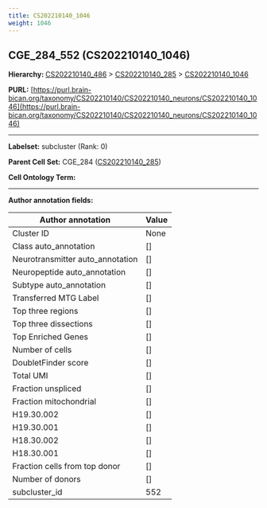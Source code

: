 ```yaml
---
title: CS202210140_1046
weight: 1046
---
```

## CGE_284_552 (CS202210140_1046)
<b>Hierarchy: </b>
[CS202210140_486](../CS202210140_486) >
[CS202210140_285](../CS202210140_285) >
[CS202210140_1046](../CS202210140_1046)

**PURL:** [https://purl.brain-bican.org/taxonomy/CS202210140/CS202210140_neurons/CS202210140_1046](https://purl.brain-bican.org/taxonomy/CS202210140/CS202210140_neurons/CS202210140_1046)

---


**Labelset:** subcluster (Rank: 0)

**Parent Cell Set:** CGE_284 ([CS202210140_285](../CS202210140_285))



**Cell Ontology Term:** 

[MARKER GENES.]: #


---

[TRANSFERRED ANNOTATIONS.]: #


[AUTHOR ANNOTATION FIELDS.]: #


**Author annotation fields:**

| Author annotation | Value |
|-------------------|-------|
|Cluster ID|None|
|Class auto_annotation|[]|
|Neurotransmitter auto_annotation|[]|
|Neuropeptide auto_annotation|[]|
|Subtype auto_annotation|[]|
|Transferred MTG Label|[]|
|Top three regions|[]|
|Top three dissections|[]|
|Top Enriched Genes|[]|
|Number of cells|[]|
|DoubletFinder score|[]|
|Total UMI|[]|
|Fraction unspliced|[]|
|Fraction mitochondrial|[]|
|H19.30.002|[]|
|H19.30.001|[]|
|H18.30.002|[]|
|H18.30.001|[]|
|Fraction cells from top donor|[]|
|Number of donors|[]|
|subcluster_id|552|
